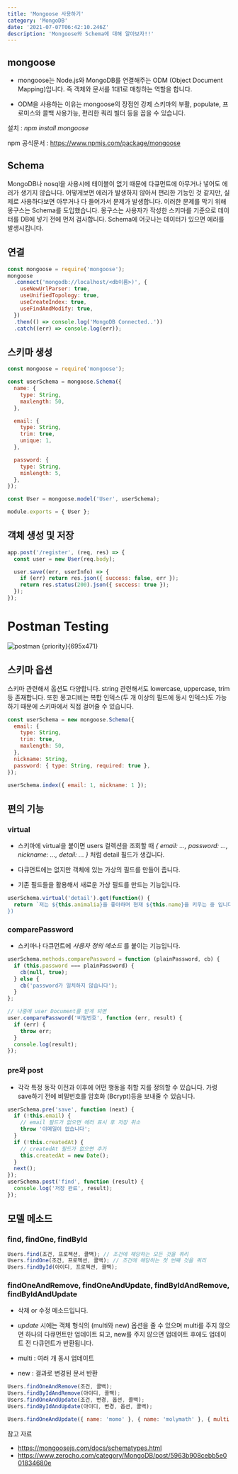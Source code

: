 ```yaml
---
title: 'Mongoose 사용하기'
category: 'MongoDB'
date: '2021-07-07T06:42:10.246Z'
description: 'Mongoose와 Schema에 대해 알아보자!!'
---
```


## mongoose

- mongoose는 Node.js와 MongoDB를 연결해주는 ODM (Object Document Mapping)입니다. 즉 객체와 문서를 1대1로 매칭하는 역할을 합니다.

- ODM을 사용하는 이유는 mongoose의 장점인 강제 스키마의 부활, populate, 프로미스와 콜백 사용가능, 편리한 쿼리 빌더 등을 꼽을 수 있습니다.

설치 : _npm install mongoose_

npm 공식문서 : https://www.npmjs.com/package/mongoose

## Schema

MongoDB나 nosql을 사용시에 테이블이 없기 때문에 다큐먼트에 아무거나 넣어도 에러가 생기지 않습니다.
어떻게보면 에러가 발생하지 않아서 편리한 기능인 것 같지만, 실제로 사용하다보면 아무거나 다 들어가서 문제가 발생합니다.
이러한 문제를 막기 위해 몽구스는 Schema를 도입했습니다. 몽구스는 사용자가 작성한 스키마를 기준으로 데이터를 DB에 넣기 전에 먼저 검사합니다.
Schema에 어긋나는 데이터가 있으면 에러를 발생시킵니다.

## 연결

```js
const mongoose = require('mongoose');
mongoose
  .connect('mongodb://localhost/<db이름>)', {
    useNewUrlParser: true,
    useUnifiedTopology: true,
    useCreateIndex: true,
    useFindAndModify: true,
  })
  .then(() => console.log('MongoDB Connected..'))
  .catch((err) => console.log(err));
```

## 스키마 생성

```js
const mongoose = require('mongoose');

const userSchema = mongoose.Schema({
  name: {
    type: String,
    maxlength: 50,
  },

  email: {
    type: String,
    trim: true,
    unique: 1,
  },

  password: {
    type: String,
    minlength: 5,
  },
});

const User = mongoose.model('User', userSchema);

module.exports = { User };
```

## 객체 생성 및 저장

```js
app.post('/register', (req, res) => {
  const user = new User(req.body);

  user.save((err, userInfo) => {
    if (err) return res.json({ success: false, err });
    return res.status(200).json({ success: true });
  });
});
```

# Postman Testing

![postman {priority}{695x471}](/images/MongoDB/postman.jpg)

## 스키마 옵션

스키마 관련해서 옵션도 다양합니다.
string 관련해서도 lowercase, uppercase, trim 등 존재합니다.
또한 몽고디비는 복합 인덱스(두 개 이상의 필드에 동시 인덱스)도 가능하기 때문에 스키마에서 직접 걸어줄 수 있습니다.

```js
const userSchema = new mongoose.Schema({
  email: {
    type: String,
    trim: true,
    maxlength: 50,
  },
  nickname: String,
  password: { type: String, required: true },
});

userSchema.index({ email: 1, nickname: 1 });
```

## 편의 기능

### virtual

- 스키마에 virtual을 붙이면 users 컬렉션을 조회할 때 _{ email: ..., password: ..., nickname: ..., detail: ... }_ 처럼 detail 필드가 생깁니다.

- 다큐먼트에는 없지만 객체에 있는 가상의 필드를 만들어 줍니다.

- 기존 필드들을 활용해서 새로운 가상 필드를 만드는 기능입니다.

```js
userSchema.virtual('detail').get(function() {
  return `저는 ${this.animalia}을 좋아하며 현재 ${this.name}을 키우는 중 입니다.
})
```

### comparePassword

- 스키마나 다큐먼트에 _사용자 정의 메소드_ 를 붙이는 기능입니다.

```js
userSchema.methods.comparePassword = function (plainPassword, cb) {
  if (this.password === plainPassword) {
    cb(null, true);
  } else {
    cb('password가 일치하지 않습니다');
  }
};
```

```js
// 나중에 user Document를 받게 되면
user.comparePassword('비밀번호', function (err, result) {
  if (err) {
    throw err;
  }
  console.log(result);
});
```

### pre와 post

- 각각 특정 동작 이전과 이후에 어떤 행동을 취할 지를 정의할 수 있습니다. 가령 save하기 전에 비밀번호를 암호화 (Bcrypt)등을 보내줄 수 있습니다.

```js
userSchema.pre('save', function (next) {
  if (!this.email) {
    // email 필드가 없으면 에러 표시 후 저장 취소
    throw '이메일이 없습니다';
  }
  if (!this.createdAt) {
    // createdAt 필드가 없으면 추가
    this.createdAt = new Date();
  }
  next();
});
userSchema.post('find', function (result) {
  console.log('저장 완료', result);
});
```

## 모델 메소드

### find, findOne, findById

```js
Users.find(조건, 프로젝션, 콜백); // 조건에 해당하는 모든 것을 쿼리
Users.findOne(조건, 프로젝션, 콜백); // 조건에 해당하는 첫 번째 것을 쿼리
Users.findById(아이디, 프로젝션, 콜백);
```

### findOneAndRemove, findOneAndUpdate, findByIdAndRemove, findByIdAndUpdate

- 삭제 or 수정 메소드입니다.

- _update_ 시에는 객체 형식의 (multi와 new) 옵션을 줄 수 있으며 multi를 주지 않으면 하나의 다큐먼트만 업데이트 되고, new를 주지 않으면 업데이트 후에도 업데이트 전 다큐먼트가 반환됩니다.
- multi : 여러 개 동시 업데이트
- new : 결과로 변경된 문서 반환

```js
Users.findOneAndRemove(조건, 콜백);
Users.findByIdAndRemove(아이디, 콜백);
Users.findOneAndUpdate(조건, 변경, 옵션, 콜백);
Users.findByIdAndUpdate(아이디, 변경, 옵션, 콜백);
```

```js
Users.findOneAndUpdate({ name: 'momo' }, { name: 'molymath' }, { multi: true, new: true }); // 예시
```

참고 자료

- https://mongoosejs.com/docs/schematypes.html
- https://www.zerocho.com/category/MongoDB/post/5963b908cebb5e001834680e
